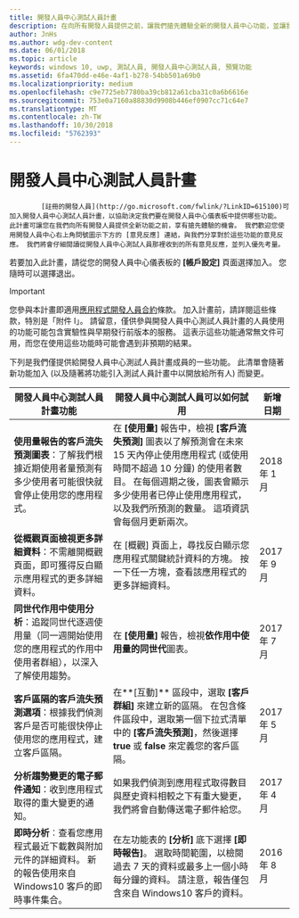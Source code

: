 ```yaml
---
title: 開發人員中心測試人員計畫
description: 在向所有開發人員提供之前，讓我們搶先體驗全新的開發人員中心功能，並讓我們了解您的想法。
author: JnHs
ms.author: wdg-dev-content
ms.date: 06/01/2018
ms.topic: article
keywords: windows 10, uwp, 測試人員, 開發人員中心測試人員, 預覽功能
ms.assetid: 6fa470dd-e46e-4af1-b278-54bb501a69b0
ms.localizationpriority: medium
ms.openlocfilehash: c9e7725eb7780ba39cb812a61cba31c0a6b6616e
ms.sourcegitcommit: 753e0a7160a88830d9908b446ef0907cc71c64e7
ms.translationtype: MT
ms.contentlocale: zh-TW
ms.lasthandoff: 10/30/2018
ms.locfileid: "5762393"
---
```

# <a name="dev-center-insider-program"></a>開發人員中心測試人員計畫


            [註冊的開發人員](http://go.microsoft.com/fwlink/?LinkID=615100)可加入開發人員中心測試人員計畫，以協助決定我們要在開發人員中心儀表板中提供哪些功能。 此計畫可讓您在我們向所有開發人員提供全新功能之前，享有搶先體驗的機會。 我們歡迎您使用開發人員中心右上角問號圖示下方的 [意見反應] 連結，與我們分享對於這些功能的意見反應。 我們將會仔細閱讀從開發人員中心測試人員那裡收到的所有意見反應，並列入優先考量。

若要加入此計畫，請從您的開發人員中心儀表板的 **\[帳戶設定\]** 頁面選擇加入。 您隨時可以選擇退出。

> [!IMPORTANT]
> 您參與本計畫即適用[應用程式開發人員合約](https://docs.microsoft.com/legal/windows/agreements/app-developer-agreement)條款。 加入計畫前，請詳閱這些條款，特別是「附件 I」。 請留意，僅供參與開發人員中心測試人員計畫的人員使用的功能可能包含實驗性與早期發行前版本的服務。 這表示這些功能通常無文件可用，而您在使用這些功能時可能會遇到非預期的結果。

下列是我們僅提供給開發人員中心測試人員計畫成員的一些功能。 此清單會隨著新功能加入 (以及隨著將功能引入測試人員計畫中以開放給所有人) 而變更。

| 開發人員中心測試人員計畫功能   | 開發人員中心測試人員可以如何試用 | 新增日期 |
|--------------------------------------|------------------------------------|------------|
|**使用量報告的客戶流失預測圖表**：了解我們根據近期使用者量預測有多少使用者可能很快就會停止使用您的應用程式。 | 在 **\[使用量\]** 報告中，檢視 **\[客戶流失預測\]** 圖表以了解預測會在未來 15 天內停止使用應用程式 (或使用時間不超過 10 分鐘) 的使用者數目。 在每個週期之後，圖表會顯示多少使用者已停止使用應用程式，以及我們所預測的數量。 這項資訊會每個月更新兩次。  | 2018 年 1 月 |
|**從概觀頁面檢視更多詳細資料**：不需離開概觀頁面，即可獲得反白顯示應用程式的更多詳細資料。 | 在 [概觀] 頁面上，尋找反白顯示您應用程式關鍵統計資料的方塊。 按一下任一方塊，查看該應用程式的更多詳細資料。 | 2017 年 9 月 |
|**同世代作用中使用分析**：追蹤同世代逐週使用量（同一週開始使用您的應用程式的作用中使用者群組），以深入了解使用趨勢。  | 在 **\[使用量\]** 報告，檢視**依作用中使用量的同世代**圖表。  |2017 年 7 月|
|**客戶區隔的客戶流失預測選項**：根據我們偵測客戶是否可能很快停止使用您的應用程式，建立客戶區隔。  | 在**\[互動\]** 區段中，選取 **\[客戶群組\]** 來建立新的區隔。 在包含條件區段中，選取第一個下拉式清單中的 **\[客戶流失預測\]**，然後選擇 **true** 或 **false** 來定義您的客戶區隔。 |2017 年 5 月|
|**分析趨勢變更的電子郵件通知**：收到應用程式取得的重大變更的通知。 | 如果我們偵測到應用程式取得數目與歷史資料相較之下有重大變更，我們將會自動傳送電子郵件給您。 |2017 年 4 月|
|**即時分析**︰查看您應用程式最近下載數與附加元件的詳細資料。 新的報告使用來自 Windows10 客戶的即時事件集合。 | 在左功能表的 **\[分析\]** 底下選擇 **\[即時報告\]**。 選取時間範圍，以檢閱過去 7 天的資料或最多上一個小時每分鐘的資料。 請注意，報告僅包含來自 Windows10 客戶的資料。  |2016 年 8 月|
